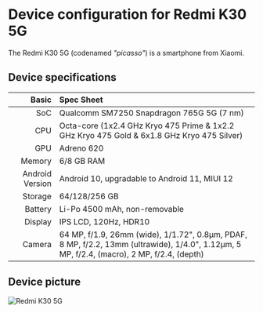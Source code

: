 Device configuration for Redmi K30 5G
=========================================

The Redmi K30 5G (codenamed _"picasso"_) is a smartphone from Xiaomi.

## Device specifications

Basic   | Spec Sheet
-------:|:-------------------------
SoC     | Qualcomm SM7250 Snapdragon 765G 5G (7 nm)
CPU     | Octa-core (1x2.4 GHz Kryo 475 Prime & 1x2.2 GHz Kryo 475 Gold & 6x1.8 GHz Kryo 475 Silver)
GPU     | Adreno 620
Memory  | 6/8 GB RAM
Android Version | Android 10, upgradable to Android 11, MIUI 12
Storage | 64/128/256 GB
Battery | Li-Po 4500 mAh, non-removable
Display | IPS LCD, 120Hz, HDR10
Camera  | 64 MP, f/1.9, 26mm (wide), 1/1.72", 0.8µm, PDAF, 8 MP, f/2.2, 13mm (ultrawide), 1/4.0", 1.12µm, 5 MP, f/2.4, (macro), 2 MP, f/2.4, (depth)

## Device picture

![Redmi K30 5G](https://fdn2.gsmarena.com/vv/pics/xiaomi/xiaomi-redmi-k30-5g-2.jpg "Redmi K30 5G")
